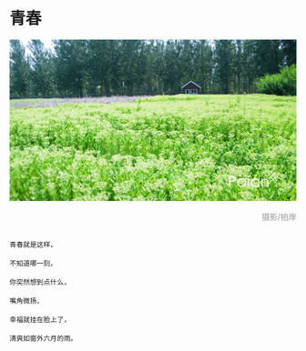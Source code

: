 # 青春

![淡雅](images/buzhimingdehua.jpg)
<div style="margin-top:5px;color:#999;text-align:right;">摄影/拍岸</div>

```

青春就是这样，

不知道哪一刻，

你突然想到点什么，

嘴角微扬，

幸福就挂在脸上了，

清爽如窗外六月的雨。

```